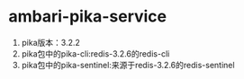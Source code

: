 # ambari-pika-service
1. pika版本：3.2.2
2. pika包中的pika-cli:redis-3.2.6的redis-cli
3. pika包中的pika-sentinel:来源于redis-3.2.6的redis-sentinel
